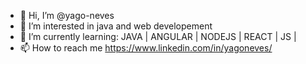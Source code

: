 - 👋 Hi, I’m @yago-neves
- 👀 I’m interested in java and web developement
- 🌱 I’m currently learning: JAVA | ANGULAR | NODEJS | REACT | JS |
- 📫 How to reach me https://www.linkedin.com/in/yagoneves/

<!---
yago-neves/yago-neves is a ✨ special ✨ repository because its `README.md` (this file) appears on your GitHub profile.
You can click the Preview link to take a look at your changes.
--->
